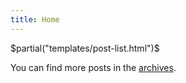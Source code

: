 ```yaml
---
title: Home
---
```


$partial("templates/post-list.html")$

<p>You can find more posts in the <a href="/archive.html">archives</a>.</p>

